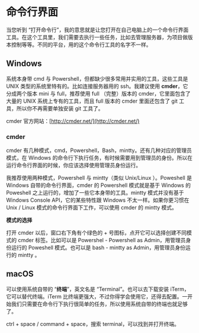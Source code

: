 # 命令行界面

当您听到 “打开命令行”，我的意思就是让您打开在自己电脑上的一个命令行界面工具。在这个工具里，我们需要去执行一些任务，比如去管理服务器，为项目做版本控制等等。不同的平台，用的这个命令行工具的名字不一样。

## **Windows**

系统本身带 cmd 与 Powershell，但都缺少很多常用并实用的工具，这些工具是 UNIX 类型的系统里特有的。比如连接服务器用的 ssh。我建议使用 **cmder**，它分成两个版本 mini 与 full，推荐使用 full （完整）版本的 cmder，它里面包含了大量的 UNIX 系统上专有的工具，而且 full 版本的 cmder 里面还包含了 git 工具，所以你不再需要单独安装  git 工具了。

cmder 官方网站：[http://cmder.net/](http://cmder.net/)

### cmder

cmder 有几种模式，cmd，Powershell，Bash，mintty。还有几种对应的管理员模式，在 Windows 的命令行下执行任务，有时候需要用到管理员的身份。所以在运行命令行界面的时候，你应该选择使用管理员身份运行。

我推荐使用两种模式，Powershell 与 mintty（类似 Unix/Linux ）。Poweshell 是 Windows 自带的命令行界面，cmder 的 Powershell 模式就是基于 Windows 的 Poweshell 之上运行的，增加了一些它本身带的工具。mintty 模式并没有基于 Windows Console API，它的某些特性跟 Windows 不太一样。如果你更习惯在 Unix / Linux 模式的命令行界面下工作，可以使用 cmder 的 mintty 模式。

**模式的选择**

打开 cmder 以后，窗口右下角有个绿色的 + 号图标，点开它可以选择创建不同模式的 cmder 标签。比如可以是 Powershel - Powershell as Admin，用管理员身份运行的 Poweshell 模式。也可以是 bash - mintty as Admin，用管理员身份运行的 mintty 。

## **macOS**

可以使用系统自带的 “**终端**”，英文名是 “Terminal”。也可以去下载安装 iTerm，它可以替代终端。iTerm 比终端更强大，不过你得学会使用它，还得去配置。一开始我们只需要在命令行下执行很简单的任务，所以使用系统自带的终端也就足够了。

ctrl + space / command + space，搜索 terminal，可以找到并打开终端。

